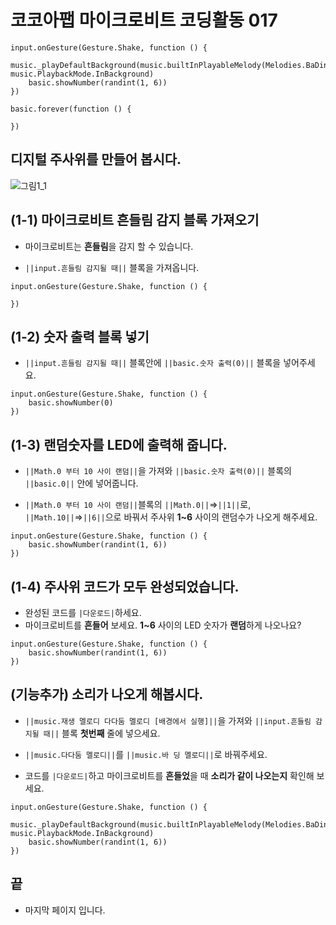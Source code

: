 # 코코아팹 마이크로비트 코딩활동 017

```ghost
input.onGesture(Gesture.Shake, function () {
    music._playDefaultBackground(music.builtInPlayableMelody(Melodies.BaDing), music.PlaybackMode.InBackground)
    basic.showNumber(randint(1, 6))
})
```

```template
basic.forever(function () {
	
})
```

## 디지털 주사위를 만들어 봅시다.
![그림1_1](https://github.com/kocoasolution/mytutorial/assets/170903760/1018a724-c78c-4d9a-b0d5-e9b1dcf539b7)

## (1-1) 마이크로비트 흔들림 감지 블록 가져오기
* 마이크로비트는 **흔들림**을 감지 할 수 있습니다.

* ``||input.흔들림 감지될 때||`` 블록을 가져옵니다.

```blocks
input.onGesture(Gesture.Shake, function () {
   
})
```

## (1-2) 숫자 출력 블록 넣기
* ``||input.흔들림 감지될 때||`` 블록안에 ``||basic.숫자 출력(0)||`` 블록을 넣어주세요.

```blocks
input.onGesture(Gesture.Shake, function () {
    basic.showNumber(0)
})
```

## (1-3) 랜덤숫자를 LED에 출력해 줍니다.
* ``||Math.0 부터 10 사이 랜덤||``을 가져와 ``||basic.숫자 출력(0)||`` 블록의 ``||basic.0||`` 안에 넣어줍니다.

* ``||Math.0 부터 10 사이 랜덤||``블록의 ``||Math.0||``=>``||1||``로,  ``||Math.10||``=>``||6||``으로 바꿔서 주사위 **1~6** 사이의 랜덤수가 나오게 해주세요.  

```blocks
input.onGesture(Gesture.Shake, function () {
    basic.showNumber(randint(1, 6))
})
```

## (1-4) 주사위 코드가 모두 완성되었습니다.
* 완성된 코드를 ``|다운로드|``하세요.
* 마이크로비트를 **흔들어** 보세요. **1~6** 사이의 LED 숫자가 **랜덤**하게 나오나요?

```blocks
input.onGesture(Gesture.Shake, function () {
    basic.showNumber(randint(1, 6))
})
```

## (기능추가) 소리가 나오게 해봅시다. 
* ``||music.재생 멜로디 다다둠 멜로디 [배경에서 실행]||``을 가져와 ``||input.흔들림 감지될 때||`` 블록 **첫번째** 줄에 넣으세요.

* ``||music.다다둠 멜로디||``를 ``||music.바 딩 멜로디||``로 바꿔주세요.

* 코드를 ``|다운로드|``하고 마이크로비트를 **흔들었**을 때 **소리가 같이 나오는지** 확인해 보세요.

```blocks
input.onGesture(Gesture.Shake, function () {
    music._playDefaultBackground(music.builtInPlayableMelody(Melodies.BaDing), music.PlaybackMode.InBackground)
    basic.showNumber(randint(1, 6))
})
```

## 끝
* 마지막 페이지 입니다.
